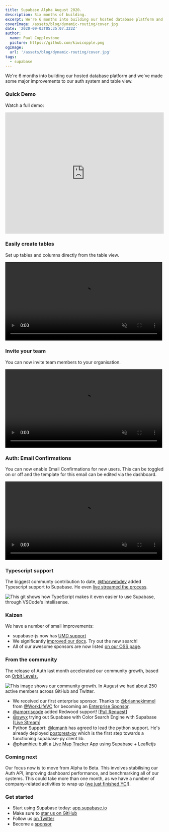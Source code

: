 ```yaml
---
title: Supabase Alpha August 2020.
description: Six months of building.
excerpt: We're 6 months into building our hosted database platform and we've made some major improvements to our auth system and table view.
coverImage: /assets/blog/dynamic-routing/cover.jpg
date: '2020-09-03T05:35:07.322Z'
author:
  name: Paul Copplestone
  picture: https://github.com/kiwicopple.png
ogImage:
  url: '/assets/blog/dynamic-routing/cover.jpg'
tags:
  - supabase
---
```


We're 6 months into building our hosted database platform and we've made some major improvements to our auth system and table view.

<!--truncate-->

### Quick Demo

Watch a full demo:

<iframe style="max-width:100%;" width="640" height="385" src="https://www.loom.com/embed/a43084629c7e47828e3a292b60719393" frameborder="0" allowFullScreen></iframe>


### Easily create tables 

Set up tables and columns directly from the table view.

<video width="99%" autoplay="autoplay" loop muted playsInline controls="true">
<source src="/videos/new-tables.mp4" type="video/mp4" loop muted playsInline />
</video>

### Invite your team

You can now invite team members to your organisation.

<video width="99%" autoplay="autoplay" loop muted playsInline controls="true">
<source src="/videos/invite-team.mp4" type="video/mp4" loop muted playsInline />
</video>


### Auth: Email Confirmations

You can now enable Email Confirmations for new users. This can be toggled on or off and the template for this email can be edited via the dashboard. 

<video width="99%" autoplay="autoplay" loop muted playsInline controls="true">
<source src="/videos/confirm-email.mp4" type="video/mp4" loop muted playsInline />
</video>

### Typescript support

The biggest communty contribution to date, [@thorwebdev](https://twitter.com/thorwebdev) added Typescript support to Supabase. He even [live streamed the process](https://twitter.com/thorwebdev/status/1292722189788016641).


![This git shows how TypeScript makes it even easier to use Supabase, through VSCode's intellisense.](/img/typescript-support.gif)

### **Kaizen**

We have a number of small improvements:

- supabase-js now has [UMD support](https://github.com/supabase/supabase/pull/156)
- We significantly [improved our docs](https://supabase.io/docs). Try out the new search!
- All of our awesome sponsors are now listed [on our OSS page](https://supabase.io/oss).

### From the community

The release of Auth last month accelerated our community growth, based on [Orbit Levels.](https://github.com/orbit-love/orbit-model)


![This image shows our community growth. In August we had about 250 active members across GitHub and Twitter.](/img/community-august.png)

- We received our first enterprise sponsor. Thanks to [@briannekimmel](https://twitter.com/briannekimmel) from [@WorkLifeVC](https://twitter.com/WorkLifeVC) for becoming an [Enterprise Sponsor](https://github.com/sponsors/supabase).
- [@amorriscode](https://github.com/amorriscode) added Redwood support! [[Pull Request](https://github.com/redwoodjs/redwood/pull/1033)]
- [@swyx](https://twitter.com/swyx) trying out Supabase with Color Search Engine with Supabase [[Live Stream](https://twitter.com/swyx/status/1300538001508896768)]
- Python Support: [@lqmanh](https://github.com/lqmanh) has agreed to lead the python support. He's already deployed [postgrest-py](https://github.com/supabase/postgrest-py) which is the first step towards a functioning supabase-py client lib.
- [@phamhieu](https://github.com/phamhieu) built a [Live Map Tracker](https://github.com/phamhieu/supabase-realtime-map-v2) App using Supabase + Leafletjs


### Coming next

Our focus now is to move from Alpha to Beta. This involves stabilising our Auth API, improving dashboard performance, and benchmarking all of our systems. This could take more than one month, as we have a number of company-related activities to wrap up ([we just finished YC](https://techcrunch.com/2020/08/25/here-are-the-94-companies-from-y-combinators-summer-2020-demo-day-2/)!).


### Get started

- Start using Supabase today: [app.supabase.io](https://app.supabase.io)
- Make sure to [star us on GitHub](https://github.com/supabase/supabase)
- Follow us [on Twitter](https://twitter.com/supabase_io)
- Become a [sponsor](https://github.com/sponsors/supabase)